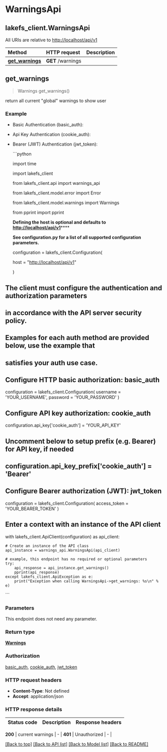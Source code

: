 # WarningsApi

## lakefs\_client.WarningsApi

All URIs are relative to [http://localhost/api/v1](http://localhost/api/v1)

| Method | HTTP request | Description |
| :--- | :--- | :--- |
| [**get\_warnings**](warningsapi.md#get_warnings) | **GET** /warnings |  |

## **get\_warnings**

> Warnings get\_warnings\(\)

return all current \"global\" warnings to show user

### Example

* Basic Authentication \(basic\_auth\):
* Api Key Authentication \(cookie\_auth\):
* Bearer \(JWT\) Authentication \(jwt\_token\):

  \`\`\`python

  import time

  import lakefs\_client

  from lakefs\_client.api import warnings\_api

  from lakefs\_client.model.error import Error

  from lakefs\_client.model.warnings import Warnings

  from pprint import pprint

  **Defining the host is optional and defaults to** [**http://localhost/api/v1**](http://localhost/api/v1)\*\*\*\*

  **See configuration.py for a list of all supported configuration parameters.**

  configuration = lakefs\_client.Configuration\(

    host = "[http://localhost/api/v1](http://localhost/api/v1)"

  \)

## The client must configure the authentication and authorization parameters

## in accordance with the API server security policy.

## Examples for each auth method are provided below, use the example that

## satisfies your auth use case.

## Configure HTTP basic authorization: basic\_auth

configuration = lakefs\_client.Configuration\( username = 'YOUR\_USERNAME', password = 'YOUR\_PASSWORD' \)

## Configure API key authorization: cookie\_auth

configuration.api\_key\['cookie\_auth'\] = 'YOUR\_API\_KEY'

## Uncomment below to setup prefix \(e.g. Bearer\) for API key, if needed

## configuration.api\_key\_prefix\['cookie\_auth'\] = 'Bearer'

## Configure Bearer authorization \(JWT\): jwt\_token

configuration = lakefs\_client.Configuration\( access\_token = 'YOUR\_BEARER\_TOKEN' \)

## Enter a context with an instance of the API client

with lakefs\_client.ApiClient\(configuration\) as api\_client:

```text
# Create an instance of the API class
api_instance = warnings_api.WarningsApi(api_client)

# example, this endpoint has no required or optional parameters
try:
    api_response = api_instance.get_warnings()
    pprint(api_response)
except lakefs_client.ApiException as e:
    print("Exception when calling WarningsApi->get_warnings: %s\n" % e)
```

\`\`\`

### Parameters

This endpoint does not need any parameter.

### Return type

[**Warnings**](warnings.md)

### Authorization

[basic\_auth](../#basic_auth), [cookie\_auth](../#cookie_auth), [jwt\_token](../#jwt_token)

### HTTP request headers

* **Content-Type**: Not defined
* **Accept**: application/json

### HTTP response details

| Status code | Description | Response headers |
| :--- | :--- | :--- |


**200** \| current warnings \| - \| **401** \| Unauthorized \| - \|

[\[Back to top\]](warningsapi.md) [\[Back to API list\]](../#documentation-for-api-endpoints) [\[Back to Model list\]](../#documentation-for-models) [\[Back to README\]](../)

